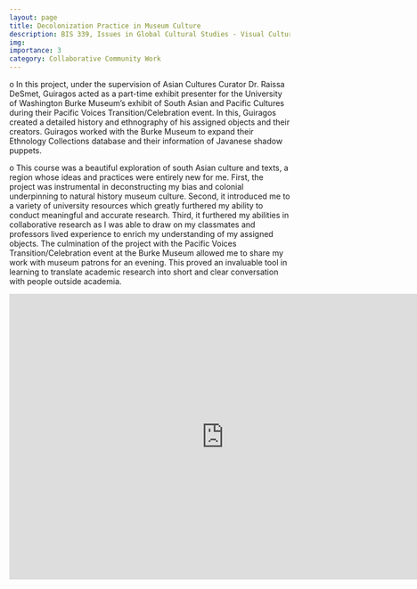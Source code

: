 ```yaml
---
layout: page
title: Decolonization Practice in Museum Culture 
description: BIS 339, Issues in Global Cultural Studies - Visual Cultures of Southeast Asia and Its Diaspora - Decolonizing Exhibitions, Dr. Raissa DeSmet, Fall 2018.
img:
importance: 3
category: Collaborative Community Work
---
```


o	In this project, under the supervision of Asian Cultures Curator Dr. Raissa DeSmet, Guiragos acted as a part-time exhibit presenter for the University of Washington Burke Museum’s exhibit of South Asian and Pacific Cultures during their Pacific Voices Transition/Celebration event. In this, Guiragos created a detailed history and ethnography of his assigned objects and their creators. Guiragos worked with the Burke Museum to expand their Ethnology Collections database and their information of Javanese shadow puppets. 

o	This course was a beautiful exploration of south Asian culture and texts, a region whose ideas and practices were entirely new for me. First, the project was instrumental in deconstructing my bias and colonial underpinning to natural history museum culture. Second, it introduced me to a variety of university resources which greatly furthered my ability to conduct meaningful and accurate research. Third, it furthered my abilities in collaborative research as I was able to draw on my classmates and professors lived experience to enrich my understanding of my assigned objects. The culmination of the project with the Pacific Voices Transition/Celebration event at the Burke Museum allowed me to share my work with museum patrons for an evening. This proved an invaluable tool in learning to translate academic research into short and clear conversation with people outside academia. 


<iframe src="https://onedrive.live.com/embed?cid=A3620380E3656156&amp;resid=A3620380E3656156%211928&amp;authkey=AFfw9oRdc37c7_k&amp;em=2" width="770px" height="513px" frameborder="0">This is an embedded <a target="_blank" href="https://office.com">Microsoft Office</a> document, powered by <a target="_blank" href="https://office.com/webapps">Office</a>.</iframe>